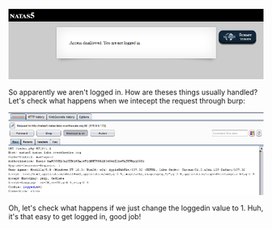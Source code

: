 ![Printscreen of the natas5 page](../Images/Natas5print.png "We are not logged in apparently ")

So apparently we aren't logged in. How are theses things usually handled? Let's check what happens when we intecept the request through burp: 

![Printscreen of the request](../Images/Natas5burpintercept.png "Look at the cookies field :thinkingemoji:")

Oh, let's check what happens if we just change the loggedin value to 1. Huh, it's that easy to get logged in, good job!
